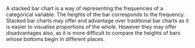 A stacked bar chart is a way of representing the frequencies of a categorical variable. The heights of the bar corresponds to the frequency. Stacked bar charts may offer and advantage over traditional bar charts as it is easier to visualise proportions of the whole. However they may offer disadvantages also, as it is more difficult to compare the heights of bars whose bottoms begin in different places.